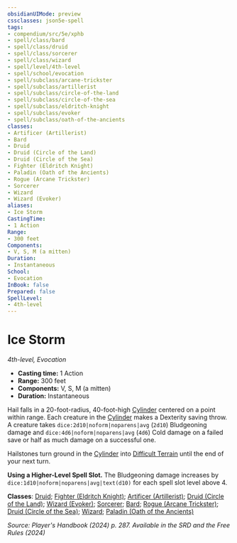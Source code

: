 ```yaml
---
obsidianUIMode: preview
cssclasses: json5e-spell
tags:
- compendium/src/5e/xphb
- spell/class/bard
- spell/class/druid
- spell/class/sorcerer
- spell/class/wizard
- spell/level/4th-level
- spell/school/evocation
- spell/subclass/arcane-trickster
- spell/subclass/artillerist
- spell/subclass/circle-of-the-land
- spell/subclass/circle-of-the-sea
- spell/subclass/eldritch-knight
- spell/subclass/evoker
- spell/subclass/oath-of-the-ancients
classes:
- Artificer (Artillerist)
- Bard
- Druid
- Druid (Circle of the Land)
- Druid (Circle of the Sea)
- Fighter (Eldritch Knight)
- Paladin (Oath of the Ancients)
- Rogue (Arcane Trickster)
- Sorcerer
- Wizard
- Wizard (Evoker)
aliases:
- Ice Storm
CastingTime: 
- 1 Action
Range:
- 300 feet
Components:
- V, S, M (a mitten)
Duration:
- Instantaneous
School:
- Evocation
InBook: false
Prepared: false
SpellLevel:
- 4th-level
---
```

# Ice Storm
*4th-level, Evocation*  


- **Casting time:** 1 Action
- **Range:** 300 feet
- **Components:** V, S, M (a mitten)
- **Duration:** Instantaneous

Hail falls in a 20-foot-radius, 40-foot-high [Cylinder](/3-Mechanics/CLI/variant-rules/cylinder-area-of-effect-xphb.md) centered on a point within range. Each creature in the [Cylinder](/3-Mechanics/CLI/variant-rules/cylinder-area-of-effect-xphb.md) makes a Dexterity saving throw. A creature takes `dice:2d10|noform|noparens|avg` (`2d10`) Bludgeoning damage and `dice:4d6|noform|noparens|avg` (`4d6`) Cold damage on a failed save or half as much damage on a successful one.

Hailstones turn ground in the [Cylinder](/3-Mechanics/CLI/variant-rules/cylinder-area-of-effect-xphb.md) into [Difficult Terrain](/3-Mechanics/CLI/variant-rules/difficult-terrain-xphb.md) until the end of your next turn.

**Using a Higher-Level Spell Slot.** The Bludgeoning damage increases by `dice:1d10|noform|noparens|avg|text(d10)` for each spell slot level above 4.

**Classes**: [Druid](/3-Mechanics/CLI/lists/list-spells-classes-druid.md); [Fighter (Eldritch Knight)](/3-Mechanics/CLI/lists/list-spells-classes-eldritch-knight-xphb.md "subclass=XPHB;class=XPHB"); [Artificer (Artillerist)](/3-Mechanics/CLI/lists/list-spells-classes-artillerist-tce.md "subclass=TCE;class=TCE"); [Druid (Circle of the Land)](/3-Mechanics/CLI/lists/list-spells-classes-circle-of-the-land-xphb.md "subclass=XPHB;class=XPHB"); [Wizard (Evoker)](/3-Mechanics/CLI/lists/list-spells-classes-evoker-xphb.md "subclass=XPHB;class=XPHB"); [Sorcerer](/3-Mechanics/CLI/lists/list-spells-classes-sorcerer.md); [Bard](/3-Mechanics/CLI/lists/list-spells-classes-bard.md); [Rogue (Arcane Trickster)](/3-Mechanics/CLI/lists/list-spells-classes-arcane-trickster-xphb.md "subclass=XPHB;class=XPHB"); [Druid (Circle of the Sea)](/3-Mechanics/CLI/lists/list-spells-classes-circle-of-the-sea-xphb.md "subclass=XPHB;class=XPHB"); [Wizard](/3-Mechanics/CLI/lists/list-spells-classes-wizard.md); [Paladin (Oath of the Ancients)](/3-Mechanics/CLI/lists/list-spells-classes-oath-of-the-ancients-xphb.md "subclass=XPHB;class=XPHB")

*Source: Player's Handbook (2024) p. 287. Available in the <span title='Systems Reference Document (5.2)'>SRD</span> and the Free Rules (2024)*